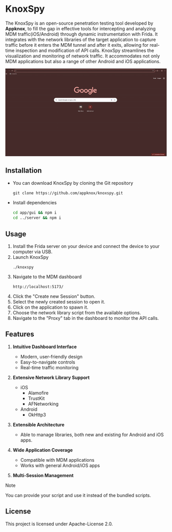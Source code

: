 # KnoxSpy

The KnoxSpy is an open-source penetration testing tool developed by **Appknox**, to fill the gap in effective tools for intercepting and analyzing MDM traffic(iOS/Android) through dynamic instrumentation with Frida. It integrates with the network libraries of the target application to capture traffic before it enters the MDM tunnel and after it exits, allowing for real-time inspection and modification of API calls. KnoxSpy streamlines the visualization and monitoring of network traffic. It accommodates not only MDM applications but also a range of other Android and iOS applications.

![](./screenshots/android.gif)

## Installation

- You can download KnoxSpy by cloning the Git repository
    ```plain
    git clone https://github.com/appknox/knoxspy.git
    ```
- Install dependencies
    ```bash
    cd app/gui && npm i
    cd ../server && npm i
    ```

## Usage

1. Install the Frida server on your device and connect the device to your computer via USB.
2. Launch KnoxSpy
    ```plain
    ./knoxspy
    ```
3. Navigate to the MDM dashboard
    ```plain
    http://localhost:5173/
    ```
4. Click the "Create new Session" button.
5. Select the newly created session to open it.
6. Click on the application to spawn it.
7. Choose the network library script from the available options.
8. Navigate to the "Proxy" tab in the dashboard to monitor the API calls.

## Features

1. **Intuitive Dashboard Interface**
    - Modern, user-friendly design
    - Easy-to-navigate controls
    - Real-time traffic monitoring

2. **Extensive Network Library Support**
    - iOS
        - Alamofire
        - TrustKit
        - AFNetworking
    - Android
        - OkHttp3

3. **Extensible Architecture**
    - Able to manage libraries, both new and existing for Android and iOS apps.

4. **Wide Application Coverage**
    - Compatible with MDM applications
    - Works with general Android/iOS apps

5. **Multi-Session Management**

> [!NOTE]
> You can provide your script and use it instead of the bundled scripts.

## License

This project is licensed under Apache-License 2.0.
